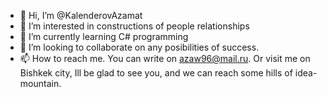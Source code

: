 - 👋 Hi, I’m @KalenderovAzamat
- 👀 I’m interested in constructions of people relationships
- 🌱 I’m currently learning C# programming
- 💞️ I’m looking to collaborate on any posibilities of success.
- 📫 How to reach me. You can write on azaw96@mail.ru. Or visit me on Bishkek city, Ill be glad to see you, and we can reach some hills of idea-mountain.

<!---
KalenderovAzamat/KalenderovAzamat is a ✨ special ✨ repository because its `README.md` (this file) appears on your GitHub profile.
You can click the Preview link to take a look at your changes.
--->
